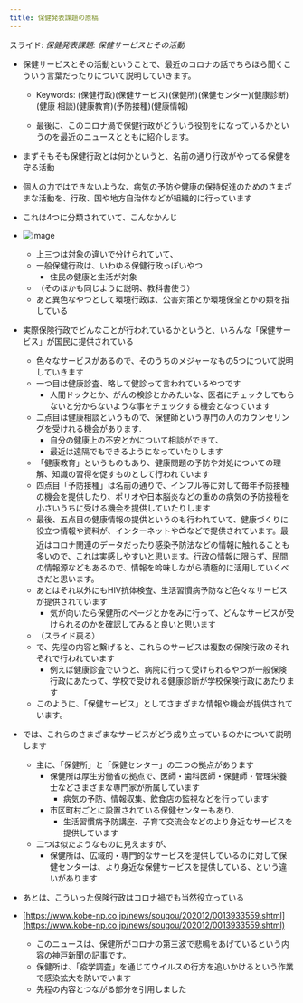 ```yaml
---
title: 保健発表課題の原稿
---
```


スライド: *保健発表課題: 保健サービスとその活動*

* 保健サービスとその活動ということで、最近のコロナの話でちらほら聞くこういう言葉だったりについて説明していきます。
  
  * Keywords: (保健行政)(保健サービス)(保健所)(保健センター)(健康診断)(健康 相談)(健康教育)(予防接種)(健康情報)
  
  * 最後に、このコロナ渦で保健行政がどういう役割をになっているかというのを最近のニュースとともに紹介します。

* まずそもそも保健行政とは何かというと、名前の通り行政がやってる保健を守る活動

* 個人の力ではできないような、病気の予防や健康の保持促進のためのさまざまな活動を、行政、国や地方自治体などが組織的に行っています

* これは4つに分類されていて、こんなかんじ

* ![image](https://gyazo.com/1503946de5760d943644851943d7d897/thumb/1000)
  
  * 上三つは対象の違いで分けられていて、
  * 一般保健行政は、いわゆる保健行政っぽいやつ
    * 住民の健康と生活が対象
  * （そのほかも同じように説明、教科書使う）
  * あと異色なやつとして環境行政は、公害対策とか環境保全とかの類を指している
* 実際保険行政でどんなことが行われているかというと、いろんな「保健サービス」が国民に提供されている
  
  * 色々なサービスがあるので、そのうちのメジャーなもの5つについて説明していきます
  * 一つ目は健康診査、略して健診って言われているやつです
    * 人間ドックとか、がんの検診とかみたいな、医者にチェックしてもらないと分からないような事をチェックする機会となっています
  * 二点目は健康相談というもので、保健師という専門の人のカウンセリングを受けれる機会があります.
    * 自分の健康上の不安とかについて相談ができて、
    * 最近は遠隔でもできるようになっていたりします
  * 「健康教育」というものもあり、健康問題の予防や対処についての理解、知識の習得を促すものとして行われています
  * 四点目「予防接種」は名前の通りで、インフル等に対して毎年予防接種の機会を提供したり、ポリオや日本脳炎などの重めの病気の予防接種を小さいうちに受ける機会を提供していたりします
  * 最後、五点目の健康情報の提供というのも行われていて、健康づくりに役立つ情報や資料が、インターネットや📺などで提供されています。最近はコロナ関連のデータだったり感染予防法などの情報に触れることも多いので、これは実感しやすいと思います。行政の情報に限らず、民間の情報源などもあるので、情報を吟味しながら積極的に活用していくべきだと思います。
  * あとはそれ以外にもHIV抗体検査、生活習慣病予防など色々なサービスが提供されています
    * 気が向いたら保健所のページとかをみに行って、どんなサービスが受けられるのかを確認してみると良いと思います
  * （スライド戻る）
  * で、先程の内容と繋げると、これらのサービスは複数の保険行政のそれぞれで行われています
    * 例えば健康診査でいうと、病院に行って受けられるやつが一般保険行政にあたって、学校で受けれる健康診断が学校保険行政にあたります
  * このように、「保健サービス」としてさまざまな情報や機会が提供されています。
* では、これらのさまざまなサービスがどう成り立っているのかについて説明します
  
  * 主に、「保健所」と「保健センター」の二つの拠点があります
    * 保健所は厚生労働省の拠点で、医師・歯科医師・保健師・管理栄養士などさまざまな専門家が所属しています
      * 病気の予防、情報収集、飲食店の監視などを行っています
    * 市区町村ごとに設置されている保健センターもあり、
      * 生活習慣病予防講座、子育て交流会などのより身近なサービスを提供しています
  * 二つは似たようなものに見えますが、
    * 保健所は、広域的・専門的なサービスを提供しているのに対して保健センターは、より身近な保健サービスを提供している、という違いがあります
* あとは、こういった保険行政はコロナ禍でも当然役立っている

* [https://www.kobe-np.co.jp/news/sougou/202012/0013933559.shtml](https://www.kobe-np.co.jp/news/sougou/202012/0013933559.shtml)
  
  * このニュースは、保健所がコロナの第三波で悲鳴をあげているという内容の神戸新聞の記事です。
  * 保健所は、「疫学調査」を通じてウイルスの行方を追いかけるという作業で感染拡大を防いでいます
  * 先程の内容とつながる部分を引用しました
